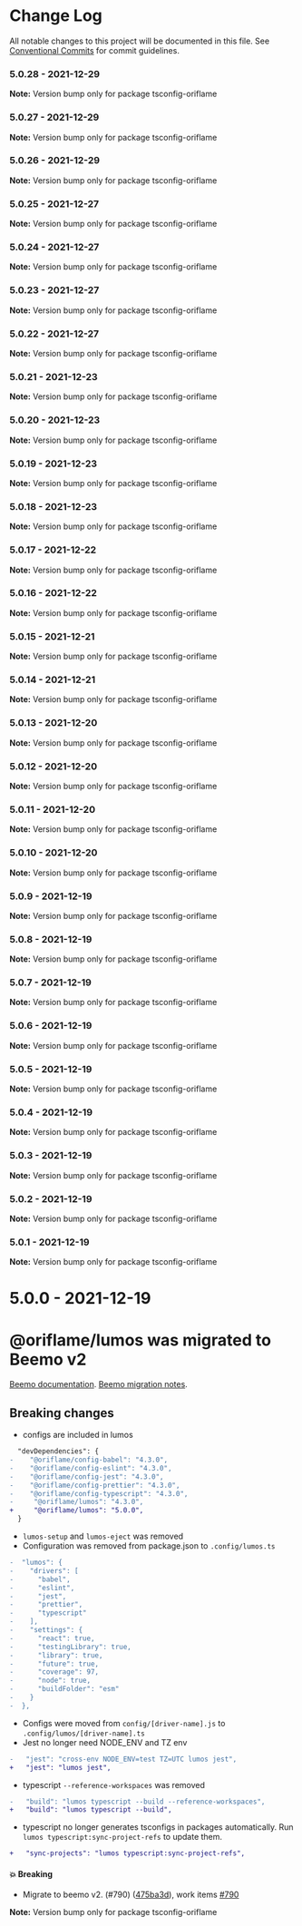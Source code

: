 # Change Log

All notable changes to this project will be documented in this file.
See [Conventional Commits](https://conventionalcommits.org) for commit guidelines.

### 5.0.28 - 2021-12-29

**Note:** Version bump only for package tsconfig-oriflame





### 5.0.27 - 2021-12-29

**Note:** Version bump only for package tsconfig-oriflame





### 5.0.26 - 2021-12-29

**Note:** Version bump only for package tsconfig-oriflame





### 5.0.25 - 2021-12-27

**Note:** Version bump only for package tsconfig-oriflame





### 5.0.24 - 2021-12-27

**Note:** Version bump only for package tsconfig-oriflame





### 5.0.23 - 2021-12-27

**Note:** Version bump only for package tsconfig-oriflame





### 5.0.22 - 2021-12-27

**Note:** Version bump only for package tsconfig-oriflame





### 5.0.21 - 2021-12-23

**Note:** Version bump only for package tsconfig-oriflame





### 5.0.20 - 2021-12-23

**Note:** Version bump only for package tsconfig-oriflame





### 5.0.19 - 2021-12-23

**Note:** Version bump only for package tsconfig-oriflame





### 5.0.18 - 2021-12-23

**Note:** Version bump only for package tsconfig-oriflame





### 5.0.17 - 2021-12-22

**Note:** Version bump only for package tsconfig-oriflame





### 5.0.16 - 2021-12-22

**Note:** Version bump only for package tsconfig-oriflame





### 5.0.15 - 2021-12-21

**Note:** Version bump only for package tsconfig-oriflame





### 5.0.14 - 2021-12-21

**Note:** Version bump only for package tsconfig-oriflame





### 5.0.13 - 2021-12-20

**Note:** Version bump only for package tsconfig-oriflame





### 5.0.12 - 2021-12-20

**Note:** Version bump only for package tsconfig-oriflame





### 5.0.11 - 2021-12-20

**Note:** Version bump only for package tsconfig-oriflame





### 5.0.10 - 2021-12-20

**Note:** Version bump only for package tsconfig-oriflame





### 5.0.9 - 2021-12-19

**Note:** Version bump only for package tsconfig-oriflame





### 5.0.8 - 2021-12-19

**Note:** Version bump only for package tsconfig-oriflame





### 5.0.7 - 2021-12-19

**Note:** Version bump only for package tsconfig-oriflame





### 5.0.6 - 2021-12-19

**Note:** Version bump only for package tsconfig-oriflame





### 5.0.5 - 2021-12-19

**Note:** Version bump only for package tsconfig-oriflame





### 5.0.4 - 2021-12-19

**Note:** Version bump only for package tsconfig-oriflame





### 5.0.3 - 2021-12-19

**Note:** Version bump only for package tsconfig-oriflame





### 5.0.2 - 2021-12-19

**Note:** Version bump only for package tsconfig-oriflame





### 5.0.1 - 2021-12-19

**Note:** Version bump only for package tsconfig-oriflame





# 5.0.0 - 2021-12-19

# @oriflame/lumos was migrated to Beemo v2

[Beemo documentation](https://beemo.dev/docs).
[Beemo migration notes](https://beemo.dev/docs/migration/2.0).

## Breaking changes

- configs are included in lumos
```diff
  "devDependencies": {
-    "@oriflame/config-babel": "4.3.0",
-    "@oriflame/config-eslint": "4.3.0",
-    "@oriflame/config-jest": "4.3.0",
-    "@oriflame/config-prettier": "4.3.0",
-    "@oriflame/config-typescript": "4.3.0",
-     "@oriflame/lumos": "4.3.0",
+     "@oriflame/lumos": "5.0.0",
  }
```
- `lumos-setup` and `lumos-eject` was removed
- Configuration was removed from package.json to `.config/lumos.ts`
```diff
-  "lumos": {
-    "drivers": [
-      "babel",
-      "eslint",
-      "jest",
-      "prettier",
-      "typescript"
-    ],
-    "settings": {
-      "react": true,
-      "testingLibrary": true,
-      "library": true,
-      "future": true,
-      "coverage": 97,
-      "node": true,
-      "buildFolder": "esm"
-    }
-  },
```
- Configs were moved from `config/[driver-name].js` to `.config/lumos/[driver-name].ts`
- Jest no longer need NODE_ENV and TZ env
```diff
-   "jest": "cross-env NODE_ENV=test TZ=UTC lumos jest",
+   "jest": "lumos jest",
```
- typescript `--reference-workspaces` was removed
```diff
-   "build": "lumos typescript --build --reference-workspaces",
+   "build": "lumos typescript --build",
```
- typescript no longer generates tsconfigs in packages automatically. Run `lumos typescript:sync-project-refs` to update them.
```diff
+   "sync-projects": "lumos typescript:sync-project-refs",
```

#### 💥 Breaking

- Migrate to beemo v2. (#790) ([475ba3d](https://github.com/oriflame/lumos/commit/475ba3d25376f8a17fd8b9c70777cc6a3327d35a)), work items [#790](https://github.com/oriflame/lumos/issues/790)

**Note:** Version bump only for package tsconfig-oriflame
